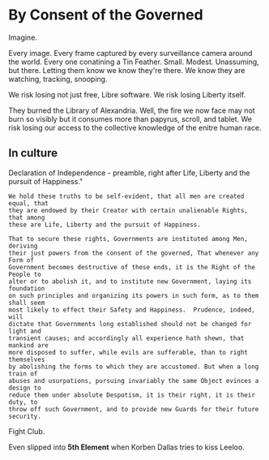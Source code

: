 # By Consent of the Governed

Imagine.

Every image. Every frame captured by every surveillance camera around the world.
Every one conatining a Tin Feather. Small. Modest. Unassuming, but there.
Letting them know we know they're there. We know they are watching, tracking,
snooping.


We risk losing not just free, Libre software. We risk losing Liberty itself.

They burned the Library of Alexandria. Well, the fire we now face may not burn
so visibly but it consumes more than papyrus, scroll, and tablet. We risk losing
our access to the collective knowledge of the enitre human race.


## In culture

Declaration of Independence - preamble, right after Life, Liberty and the
pursuit of Happiness."

```
We hold these truths to be self-evident, that all men are created equal, that
they are endowed by their Creator with certain unalienable Rights, that among
these are Life, Liberty and the pursuit of Happiness.

That to secure these rights, Governments are instituted among Men, deriving
their just powers from the consent of the governed, That whenever any Form of
Government becomes destructive of these ends, it is the Right of the People to
alter or to abolish it, and to institute new Government, laying its foundation
on such principles and organizing its powers in such form, as to them shall seem
most likely to effect their Safety and Happiness.  Prudence, indeed, will
dictate that Governments long established should not be changed for light and
transient causes; and accordingly all experience hath shewn, that mankind are
more disposed to suffer, while evils are sufferable, than to right themselves
by abolishing the forms to which they are accustomed. But when a long train of
abuses and usurpations, pursuing invariably the same Object evinces a design to
reduce them under absolute Despotism, it is their right, it is their duty, to
throw off such Government, and to provide new Guards for their future security.
```

Fight Club.

Even slipped into __5th Element__ when Korben Dallas tries to kiss Leeloo.
